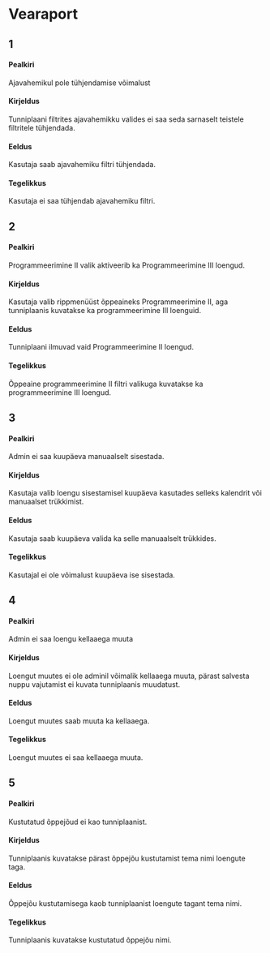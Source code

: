 # Vearaport

## 1
#### Pealkiri
Ajavahemikul pole tühjendamise võimalust
#### Kirjeldus
Tunniplaani filtrites ajavahemikku valides ei saa seda sarnaselt teistele filtritele tühjendada.
#### Eeldus
Kasutaja saab ajavahemiku filtri tühjendada.
#### Tegelikkus
Kasutaja ei saa tühjendab ajavahemiku filtri.

## 2
#### Pealkiri
Programmeerimine II valik aktiveerib ka Programmeerimine III loengud.
#### Kirjeldus
Kasutaja valib rippmenüüst õppeaineks Programmeerimine II, aga tunniplaanis kuvatakse ka programmeerimine III loenguid.
#### Eeldus
Tunniplaani ilmuvad vaid Programmeerimine II loengud.
#### Tegelikkus
Õppeaine programmeerimine II filtri valikuga kuvatakse ka programmeerimine III loengud.

## 3
#### Pealkiri
Admin ei saa kuupäeva manuaalselt sisestada.
#### Kirjeldus
Kasutaja valib loengu sisestamisel kuupäeva kasutades selleks kalendrit või manuaalset trükkimist.
#### Eeldus
Kasutaja saab kuupäeva valida ka selle manuaalselt trükkides.
#### Tegelikkus
Kasutajal ei ole võimalust kuupäeva ise sisestada.

## 4
#### Pealkiri
Admin ei saa loengu kellaaega muuta
#### Kirjeldus
Loengut muutes ei ole adminil võimalik kellaaega muuta, pärast salvesta nuppu vajutamist ei kuvata tunniplaanis muudatust.
#### Eeldus
Loengut muutes saab muuta ka kellaaega.
#### Tegelikkus
Loengut muutes ei saa kellaaega muuta.

## 5 
#### Pealkiri
Kustutatud õppejõud ei kao tunniplaanist.
#### Kirjeldus
Tunniplaanis kuvatakse pärast õppejõu kustutamist tema nimi loengute taga.
#### Eeldus
Õppejõu kustutamisega kaob tunniplaanist loengute tagant tema nimi.
#### Tegelikkus
Tunniplaanis kuvatakse kustutatud õppejõu nimi.

